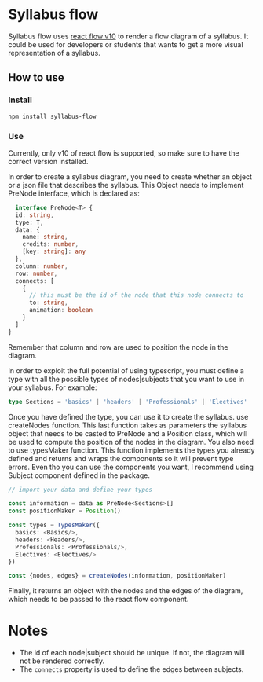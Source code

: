 # Syllabus flow

Syllabus flow uses [react flow v10](https://reactflow.dev/)
to render a flow diagram of a syllabus. It could be used for developers
or students that wants to get a more visual representation of a syllabus.

## How to use

### Install

```npm install syllabus-flow```

### Use

Currently, only v10 of react flow is supported, so make sure to have the
correct version installed.

In order to create a syllabus diagram, you need to create whether an
object or a json file that describes the syllabus. This Object needs to
implement PreNode interface, which is declared as:

```typescript
  interface PreNode<T> {
  id: string,
  type: T,
  data: {
    name: string,
    credits: number,
    [key: string]: any
  },
  column: number,
  row: number,
  connects: [
    {
      // this must be the id of the node that this node connects to
      to: string,
      animation: boolean
    }
  ]
}
```

Remember that column and row are used to position the node in the diagram.

In order to exploit the full potential of using typescript, you must
define a type with all the possible types of nodes|subjects that you want
to use in your syllabus. For example:

```typescript
type Sections = 'basics' | 'headers' | 'Professionals' | 'Electives'
```

Once you have defined the type, you can use it to create the syllabus.
use createNodes function. This last function takes as parameters the
syllabus object that needs to be casted to PreNode and a Position
class, which will be used to compute the position of the nodes in the
diagram. You also need to use typesMaker function. This function implements
the types you already defined and returns and wraps the components so
it will prevent type errors. Even tho you can use the components you
want, I recommend using Subject component defined in the package.

```typescript
// import your data and define your types

const information = data as PreNode<Sections>[]
const positionMaker = Position()

const types = TypesMaker({
  basics: <Basics/>,
  headers: <Headers/>,
  Professionals: <Professionals/>,
  Electives: <Electives/>
})

const {nodes, edges} = createNodes(information, positionMaker)

```

Finally, it returns an object with the nodes and the edges of
the diagram, which needs to be passed to the react flow component.

# Notes

- The id of each node|subject should be unique. If not, the diagram will
  not be rendered correctly. 
- The `connects` property is used to define the edges between subjects.